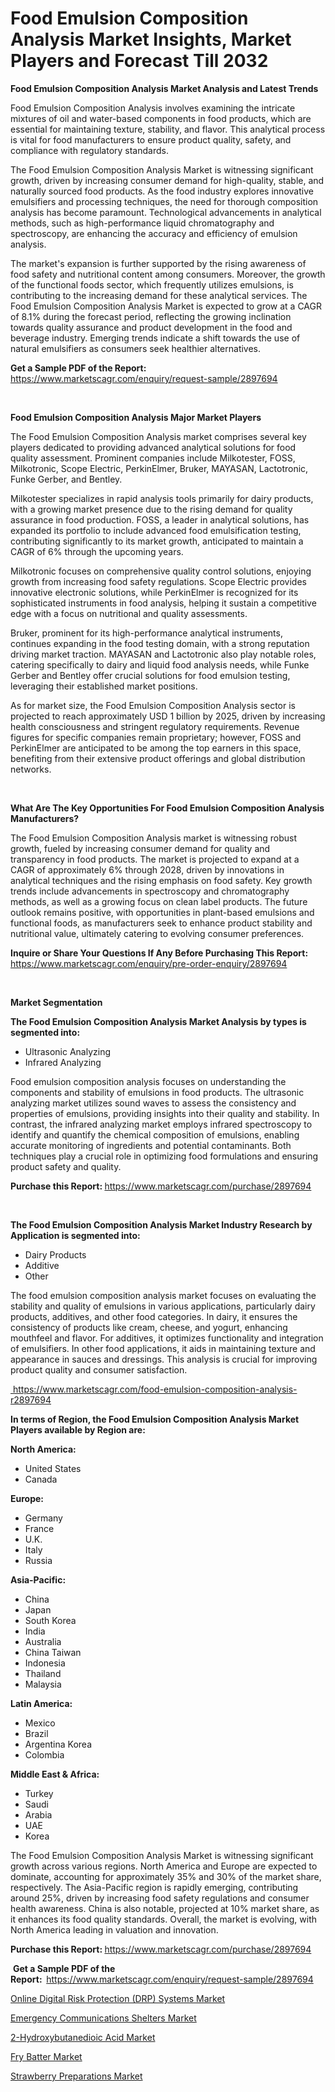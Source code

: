 <p><h1>Food Emulsion Composition Analysis Market Insights, Market Players and Forecast Till 2032</h1></p><p><strong>Food Emulsion Composition Analysis Market Analysis and Latest Trends</strong></p>
<p><p>Food Emulsion Composition Analysis involves examining the intricate mixtures of oil and water-based components in food products, which are essential for maintaining texture, stability, and flavor. This analytical process is vital for food manufacturers to ensure product quality, safety, and compliance with regulatory standards.</p><p>The Food Emulsion Composition Analysis Market is witnessing significant growth, driven by increasing consumer demand for high-quality, stable, and naturally sourced food products. As the food industry explores innovative emulsifiers and processing techniques, the need for thorough composition analysis has become paramount. Technological advancements in analytical methods, such as high-performance liquid chromatography and spectroscopy, are enhancing the accuracy and efficiency of emulsion analysis.</p><p>The market's expansion is further supported by the rising awareness of food safety and nutritional content among consumers. Moreover, the growth of the functional foods sector, which frequently utilizes emulsions, is contributing to the increasing demand for these analytical services. The Food Emulsion Composition Analysis Market is expected to grow at a CAGR of 8.1% during the forecast period, reflecting the growing inclination towards quality assurance and product development in the food and beverage industry. Emerging trends indicate a shift towards the use of natural emulsifiers as consumers seek healthier alternatives.</p></p>
<p><strong>Get a Sample PDF of the Report:&nbsp;</strong> <a href="https://www.marketscagr.com/enquiry/request-sample/2897694?utm_campaign=1097&utm_medium=2&utm_source=Github&utm_content=ia&utm_term=15032025&utm_id=food-emulsion-composition-analysis">https://www.marketscagr.com/enquiry/request-sample/2897694</a></p>
<p>&nbsp;</p>
<p><strong>Food Emulsion Composition Analysis Major Market Players</strong></p>
<p><p>The Food Emulsion Composition Analysis market comprises several key players dedicated to providing advanced analytical solutions for food quality assessment. Prominent companies include Milkotester, FOSS, Milkotronic, Scope Electric, PerkinElmer, Bruker, MAYASAN, Lactotronic, Funke Gerber, and Bentley.</p><p>Milkotester specializes in rapid analysis tools primarily for dairy products, with a growing market presence due to the rising demand for quality assurance in food production. FOSS, a leader in analytical solutions, has expanded its portfolio to include advanced food emulsification testing, contributing significantly to its market growth, anticipated to maintain a CAGR of 6% through the upcoming years.</p><p>Milkotronic focuses on comprehensive quality control solutions, enjoying growth from increasing food safety regulations. Scope Electric provides innovative electronic solutions, while PerkinElmer is recognized for its sophisticated instruments in food analysis, helping it sustain a competitive edge with a focus on nutritional and quality assessments. </p><p>Bruker, prominent for its high-performance analytical instruments, continues expanding in the food testing domain, with a strong reputation driving market traction. MAYASAN and Lactotronic also play notable roles, catering specifically to dairy and liquid food analysis needs, while Funke Gerber and Bentley offer crucial solutions for food emulsion testing, leveraging their established market positions.</p><p>As for market size, the Food Emulsion Composition Analysis sector is projected to reach approximately USD 1 billion by 2025, driven by increasing health consciousness and stringent regulatory requirements. Revenue figures for specific companies remain proprietary; however, FOSS and PerkinElmer are anticipated to be among the top earners in this space, benefiting from their extensive product offerings and global distribution networks.</p></p>
<p>&nbsp;</p>
<p><strong>What Are The Key Opportunities For Food Emulsion Composition Analysis Manufacturers?</strong></p>
<p><p>The Food Emulsion Composition Analysis market is witnessing robust growth, fueled by increasing consumer demand for quality and transparency in food products. The market is projected to expand at a CAGR of approximately 6% through 2028, driven by innovations in analytical techniques and the rising emphasis on food safety. Key growth trends include advancements in spectroscopy and chromatography methods, as well as a growing focus on clean label products. The future outlook remains positive, with opportunities in plant-based emulsions and functional foods, as manufacturers seek to enhance product stability and nutritional value, ultimately catering to evolving consumer preferences.</p></p>
<p><strong>Inquire or Share Your Questions If Any Before Purchasing This Report:</strong> <a href="https://www.marketscagr.com/enquiry/pre-order-enquiry/2897694?utm_campaign=1097&utm_medium=2&utm_source=Github&utm_content=ia&utm_term=15032025&utm_id=food-emulsion-composition-analysis">https://www.marketscagr.com/enquiry/pre-order-enquiry/2897694</a></p>
<p>&nbsp;</p>
<p><strong>Market Segmentation</strong></p>
<p><strong>The Food Emulsion Composition Analysis Market Analysis by types is segmented into:</strong></p>
<p><ul><li>Ultrasonic Analyzing</li><li>Infrared Analyzing</li></ul></p>
<p><p>Food emulsion composition analysis focuses on understanding the components and stability of emulsions in food products. The ultrasonic analyzing market utilizes sound waves to assess the consistency and properties of emulsions, providing insights into their quality and stability. In contrast, the infrared analyzing market employs infrared spectroscopy to identify and quantify the chemical composition of emulsions, enabling accurate monitoring of ingredients and potential contaminants. Both techniques play a crucial role in optimizing food formulations and ensuring product safety and quality.</p></p>
<p><strong>Purchase this Report:&nbsp;</strong><a href="https://www.marketscagr.com/purchase/2897694?utm_campaign=1097&utm_medium=2&utm_source=Github&utm_content=ia&utm_term=15032025&utm_id=food-emulsion-composition-analysis">https://www.marketscagr.com/purchase/2897694</a></p>
<p>&nbsp;</p>
<p><strong>The Food Emulsion Composition Analysis Market Industry Research by Application is segmented into:</strong></p>
<p><ul><li>Dairy Products</li><li>Additive</li><li>Other</li></ul></p>
<p><p>The food emulsion composition analysis market focuses on evaluating the stability and quality of emulsions in various applications, particularly dairy products, additives, and other food categories. In dairy, it ensures the consistency of products like cream, cheese, and yogurt, enhancing mouthfeel and flavor. For additives, it optimizes functionality and integration of emulsifiers. In other food applications, it aids in maintaining texture and appearance in sauces and dressings. This analysis is crucial for improving product quality and consumer satisfaction.</p></p>
<p><a href="https://www.marketscagr.com/food-emulsion-composition-analysis-r2897694?utm_campaign=1097&utm_medium=2&utm_source=Github&utm_content=ia&utm_term=15032025&utm_id=food-emulsion-composition-analysis">&nbsp;https://www.marketscagr.com/food-emulsion-composition-analysis-r2897694</a></p>
<p><strong>In terms of Region, the Food Emulsion Composition Analysis Market Players available by Region are:</strong></p>
<p>
    <p> <strong> North America: </strong>
        <ul>
            <li>United States</li>
            <li>Canada</li>
        </ul>
        </p> 
    <p> <strong> Europe: </strong>
        <ul>
            <li>Germany</li>
            <li>France</li>
            <li>U.K.</li>
            <li>Italy</li>
            <li>Russia</li>
        </ul>
        </p> 
    <p> <strong> Asia-Pacific: </strong>
        <ul>
            <li>China</li>
            <li>Japan</li>
            <li>South Korea</li>
            <li>India</li>
            <li>Australia</li>
            <li>China Taiwan</li>
            <li>Indonesia</li>
            <li>Thailand</li>
            <li>Malaysia</li>
        </ul>
        </p> 
    <p> <strong> Latin America: </strong>
        <ul>
            <li>Mexico</li>
            <li>Brazil</li>
            <li>Argentina Korea</li>
            <li>Colombia</li>
        </ul>
        </p> 
    <p> <strong> Middle East & Africa: </strong>
        <ul>
            <li>Turkey</li>
            <li>Saudi</li>
            <li>Arabia</li>
            <li>UAE</li>
            <li>Korea</li>
        </ul>
    </p>
    </p>
<p><p>The Food Emulsion Composition Analysis Market is witnessing significant growth across various regions. North America and Europe are expected to dominate, accounting for approximately 35% and 30% of the market share, respectively. The Asia-Pacific region is rapidly emerging, contributing around 25%, driven by increasing food safety regulations and consumer health awareness. China is also notable, projected at 10% market share, as it enhances its food quality standards. Overall, the market is evolving, with North America leading in valuation and innovation.</p></p>
<p><strong>Purchase this Report: </strong><a href="https://www.marketscagr.com/purchase/2897694?utm_campaign=1097&utm_medium=2&utm_source=Github&utm_content=ia&utm_term=15032025&utm_id=food-emulsion-composition-analysis">https://www.marketscagr.com/purchase/2897694</a></p>
<p>&nbsp;<strong>Get a Sample PDF of the Report:&nbsp;&nbsp;</strong><a href="https://www.marketscagr.com/enquiry/request-sample/2897694?utm_campaign=1097&utm_medium=2&utm_source=Github&utm_content=ia&utm_term=15032025&utm_id=food-emulsion-composition-analysis">https://www.marketscagr.com/enquiry/request-sample/2897694</a></p>
<p><strong></strong></p>
<p><p><a href="https://github.com/aaryaheron0c/Market-Research-Report-List-1/blob/main/online-digital-risk-protection-drp-systems-market.md?utm_campaign=1097&utm_medium=2&utm_source=Github&utm_content=ia&utm_term=15032025&utm_id=food-emulsion-composition-analysis">Online Digital Risk Protection (DRP) Systems Market</a></p><p><a href="https://github.com/seyalshudae7/Market-Research-Report-List-1/blob/main/emergency-communications-shelters-market.md?utm_campaign=1097&utm_medium=2&utm_source=Github&utm_content=ia&utm_term=15032025&utm_id=food-emulsion-composition-analysis">Emergency Communications Shelters Market</a></p><p><a href="https://github.com/theyasnare5w/Market-Research-Report-List-1/blob/main/2-hydroxybutanedioic-acid-market.md?utm_campaign=1097&utm_medium=2&utm_source=Github&utm_content=ia&utm_term=15032025&utm_id=food-emulsion-composition-analysis">2-Hydroxybutanedioic Acid Market</a></p><p><a href="https://github.com/giulyankela/Market-Research-Report-List-1/blob/main/fry-batter-market.md?utm_campaign=1097&utm_medium=2&utm_source=Github&utm_content=ia&utm_term=15032025&utm_id=food-emulsion-composition-analysis">Fry Batter Market</a></p><p><a href="https://github.com/nacarnzina/Market-Research-Report-List-1/blob/main/strawberry-preparations-market.md?utm_campaign=1097&utm_medium=2&utm_source=Github&utm_content=ia&utm_term=15032025&utm_id=food-emulsion-composition-analysis">Strawberry Preparations Market</a></p></p>